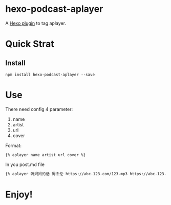 # hexo-podcast-aplayer

A [Hexo plugin](https://github.com/wnwd/hexo-podcast-aplayer) to tag aplayer.

# Quick Strat

##  Install
```
npm install hexo-podcast-aplayer --save
```

# Use
There need config 4 parameter:

1. name
2. artist
3. url
4. cover

Format: 

`{% aplayer name artist url cover %}`

In you post.md file
``` markdown
{% aplayer 听妈妈的话 周杰伦 https://abc.123.com/123.mp3 https://abc.123.com/123.jpg %}
```

# Enjoy!